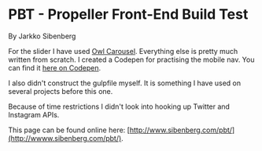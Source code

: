 # PBT - Propeller Front-End Build Test
By Jarkko Sibenberg

For the slider I have used [Owl Carousel](http://www.owlcarousel.owlgraphic.com/). Everything else is pretty much written from scratch. I created a Codepen for practising the mobile nav. You can find it [here on Codepen](http://codepen.io/jarkko/pen/KzOvxX).

I also didn't construct the gulpfile myself. It is something I have used on several projects before this one.

Because of time restrictions I didn't look into hooking up Twitter and Instagram APIs.

This page can be found online here: [http://www.sibenberg.com/pbt/](http://wwww.sibenberg.com/pbt/).
